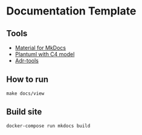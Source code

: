 # Documentation Template

## Tools

- [Material for MkDocs](https://squidfunk.github.io/mkdocs-material/)
- [Plantuml with C4 model](https://github.com/plantuml-stdlib/C4-PlantUML/tree/master)
- [Adr-tools](https://github.com/npryce/adr-tools)

## How to run

```shell
make docs/view
```

## Build site

```shell
docker-compose run mkdocs build
```
